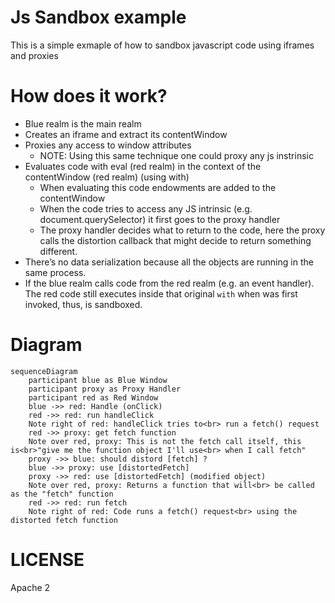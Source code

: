 # Js Sandbox example

This is a simple exmaple of how to sandbox javascript code using iframes and proxies

# How does it work?

- Blue realm is the main realm
- Creates an iframe and extract its contentWindow
- Proxies any access to window attributes
  - NOTE: Using this same technique one could proxy any js instrinsic
- Evaluates code with eval (red realm) in the context of the contentWindow (red realm) (using with)
  - When evaluating this code endowments are added to the contentWindow
  - When the code tries to access any JS intrinsic (e.g. document.querySelector) it first goes to the proxy handler
  - The proxy handler decides what to return to the code, here the proxy calls the distortion callback that might decide to return something different.
- There’s no data serialization because all the objects are running in the same process.
- If the blue realm calls code from the red realm (e.g. an event handler). The red code still executes inside that original `with` when was first invoked, thus, is sandboxed.

# Diagram

```mermaid
sequenceDiagram
    participant blue as Blue Window
    participant proxy as Proxy Handler
    participant red as Red Window
    blue ->> red: Handle (onClick)
    red ->> red: run handleClick
    Note right of red: handleClick tries to<br> run a fetch() request
    red ->> proxy: get fetch function
    Note over red, proxy: This is not the fetch call itself, this is<br>"give me the function object I'll use<br> when I call fetch"
    proxy ->> blue: should distord [fetch] ?
    blue ->> proxy: use [distortedFetch]
    proxy ->> red: use [distortedFetch] (modified object)
    Note over red, proxy: Returns a function that will<br> be called as the "fetch" function
    red ->> red: run fetch
    Note right of red: Code runs a fetch() request<br> using the distorted fetch function
```

# LICENSE

Apache 2
